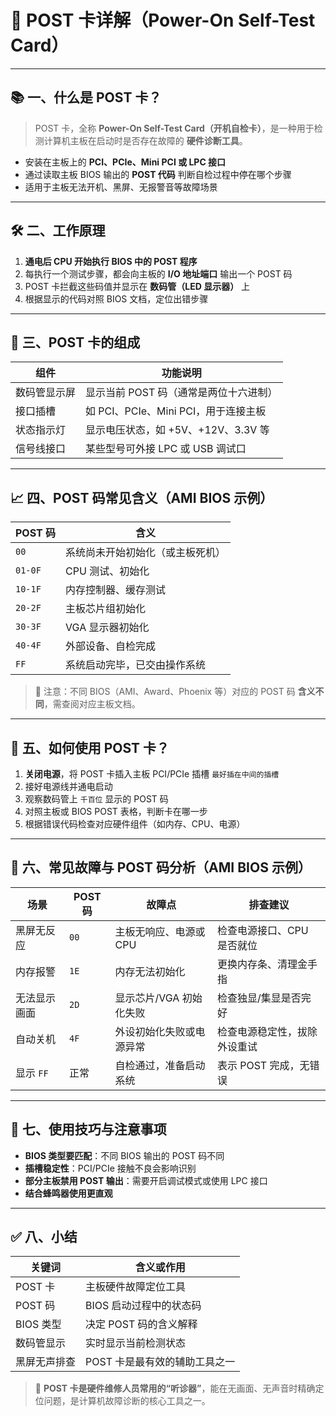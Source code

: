 # 🧾 POST 卡详解（Power-On Self-Test Card）

---

## 📚 一、什么是 POST 卡？

> POST 卡，全称 **Power-On Self-Test Card（开机自检卡）**，是一种用于检测计算机主板在启动时是否存在故障的 **硬件诊断工具**。

- 安装在主板上的 **PCI、PCIe、Mini PCI 或 LPC 接口**
- 通过读取主板 BIOS 输出的 **POST 代码** 判断自检过程中停在哪个步骤
- 适用于主板无法开机、黑屏、无报警音等故障场景

---

## 🛠️ 二、工作原理

1. **通电后 CPU 开始执行 BIOS 中的 POST 程序**
2. 每执行一个测试步骤，都会向主板的 **I/O 地址端口** 输出一个 POST 码
3. POST 卡拦截这些码值并显示在 **数码管（LED 显示器）** 上
4. 根据显示的代码对照 BIOS 文档，定位出错步骤

---

## 🧩 三、POST 卡的组成

| 组件         | 功能说明                          |
|--------------|-----------------------------------|
| 数码管显示屏 | 显示当前 POST 码（通常是两位十六进制） |
| 接口插槽     | 如 PCI、PCIe、Mini PCI，用于连接主板 |
| 状态指示灯   | 显示电压状态，如 +5V、+12V、3.3V 等   |
| 信号线接口   | 某些型号可外接 LPC 或 USB 调试口      |

---

## 📈 四、POST 码常见含义（AMI BIOS 示例）

| POST 码 | 含义                         |
|---------|------------------------------|
| `00`    | 系统尚未开始初始化（或主板死机） |
| `01-0F` | CPU 测试、初始化               |
| `10-1F` | 内存控制器、缓存测试           |
| `20-2F` | 主板芯片组初始化               |
| `30-3F` | VGA 显示器初始化               |
| `40-4F` | 外部设备、自检完成             |
| `FF`    | 系统启动完毕，已交由操作系统   |

> 📌 注意：不同 BIOS（AMI、Award、Phoenix 等）对应的 POST 码 **含义不同**，需查阅对应主板文档。

---

## 🔧 五、如何使用 POST 卡？

1. **关闭电源**，将 POST 卡插入主板 PCI/PCIe 插槽 `最好插在中间的插槽`
2. 接好电源线并通电启动
3. 观察数码管上 `千百位` 显示的 POST 码
4. 对照主板或 BIOS POST 表格，判断卡在哪一步
5. 根据错误代码检查对应硬件组件（如内存、CPU、电源）

---

## 🧪 六、常见故障与 POST 码分析（AMI BIOS 示例）

| 场景         | POST 码 | 故障点                   | 排查建议                       |
|--------------|---------|--------------------------|--------------------------------|
| 黑屏无反应   | `00`    | 主板无响应、电源或 CPU   | 检查电源接口、CPU 是否就位     |
| 内存报警     | `1E`    | 内存无法初始化           | 更换内存条、清理金手指         |
| 无法显示画面 | `2D`    | 显示芯片/VGA 初始化失败 | 检查独显/集显是否完好         |
| 自动关机     | `4F`    | 外设初始化失败或电源异常 | 检查电源稳定性，拔除外设重试   |
| 显示 `FF`    | 正常    | 自检通过，准备启动系统   | 表示 POST 完成，无错误         |

---

## 🧠 七、使用技巧与注意事项

- **BIOS 类型要匹配**：不同 BIOS 输出的 POST 码不同
- **插槽稳定性**：PCI/PCIe 接触不良会影响识别
- **部分主板禁用 POST 输出**：需要开启调试模式或使用 LPC 接口
- **结合蜂鸣器使用更直观**

---

## ✅ 八、小结

| 关键词     | 含义或作用             |
| ------- | ----------------- |
| POST 卡  | 主板硬件故障定位工具        |
| POST 码  | BIOS 启动过程中的状态码    |
| BIOS 类型 | 决定 POST 码的含义解释    |
| 数码管显示   | 实时显示当前检测状态        |
| 黑屏无声排查  | POST 卡是最有效的辅助工具之一 |

> 🎯 **POST 卡是硬件维修人员常用的“听诊器”**，能在无画面、无声音时精确定位问题，是计算机故障诊断的核心工具之一。
